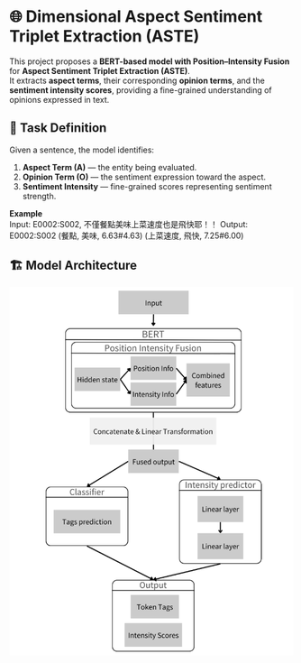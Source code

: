 # 🌐 Dimensional Aspect Sentiment Triplet Extraction (ASTE)

This project proposes a **BERT-based model with Position–Intensity Fusion** for **Aspect Sentiment Triplet Extraction (ASTE)**.  
It extracts **aspect terms**, their corresponding **opinion terms**, and the **sentiment intensity scores**, providing a fine-grained understanding of opinions expressed in text.

## 📖 Task Definition
Given a sentence, the model identifies:
1. **Aspect Term (A)** — the entity being evaluated.  
2. **Opinion Term (O)** — the sentiment expression toward the aspect.  
3. **Sentiment Intensity** — fine-grained scores representing sentiment strength.  

**Example**  
Input: E0002:S002, 不僅餐點美味上菜速度也是飛快耶！！
Output: E0002:S002
(餐點, 美味, 6.63#4.63)
(上菜速度, 飛快, 7.25#6.00)

## 🏗️ Model Architecture
![Model Architecture](./model.png)
